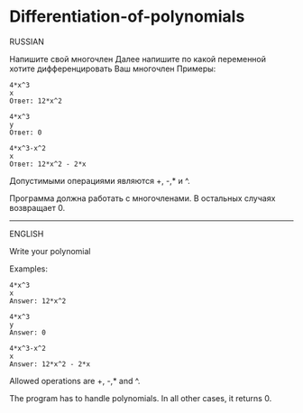 # Differentiation-of-polynomials
 RUSSIAN 
 
Напишите свой многочлен
Далее напишите по какой переменной хотите дифференцировать Ваш многочлен
Примеры:
```
4*x^3
x 
Ответ: 12*x^2

4*x^3
y 
Ответ: 0

4*x^3-x^2
x 
Ответ: 12*x^2 - 2*x
```
Допустимыми операциями являются +, -,* и ^.

Программа должна работать с многочленами. В остальных случаях возвращает 0.
________________________________________________________________________________________________________________________________
 ENGLISH 

Write your polynomial

Examples:
```
4*x^3
x 
Answer: 12*x^2

4*x^3
y 
Answer: 0

4*x^3-x^2
x 
Answer: 12*x^2 - 2*x
```
Allowed operations are +, -,* and ^.

The program has to handle polynomials. In all other cases, it returns 0.

